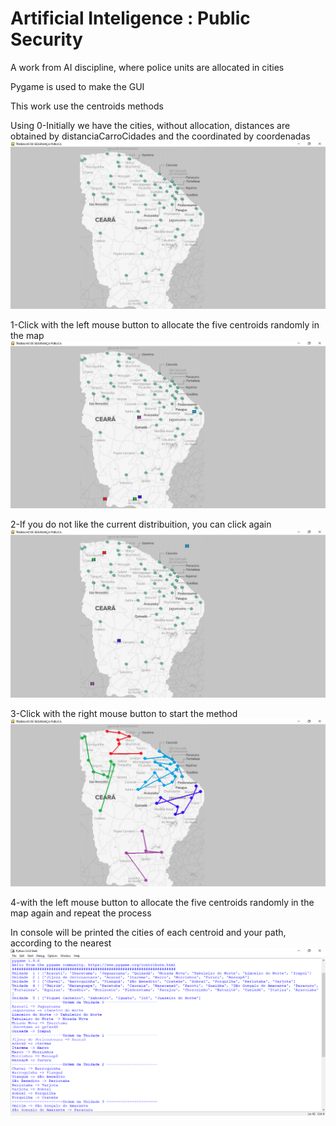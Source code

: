 # Artificial Inteligence : Public Security
A work from AI discipline, where police units are allocated in cities

Pygame is used to make the GUI

This work use the centroids methods

Using
0-Initially we have the cities, without allocation, distances are obtained by distanciaCarroCidades and the coordinated by coordenadas
![ ](https://github.com/FlavioCorreia/ArtificialInteligencePublicSecurity/blob/master/img1.png)

1-Click with the left mouse button to allocate the five centroids randomly in the map
![ ](https://github.com/FlavioCorreia/ArtificialInteligencePublicSecurity/blob/master/img2.png)

2-If you do not like the current distribuition, you can click again
![ ](https://github.com/FlavioCorreia/ArtificialInteligencePublicSecurity/blob/master/img3.png)

3-Click with the right mouse button to start the method
![ ](https://github.com/FlavioCorreia/ArtificialInteligencePublicSecurity/blob/master/img4.png)

4-with the left mouse button to allocate the five centroids randomly in the map again and repeat the process

In console will be printed the cities of each centroid and your path, according to the nearest
![ ](https://github.com/FlavioCorreia/ArtificialInteligencePublicSecurity/blob/master/img5.png)
